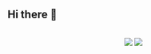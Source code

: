 ## Hi there 👋
<p align="center"> 
  </br>
<img width="" src="https://github-readme-stats.vercel.app/api?username=DamonA95&theme=dracula&show_icons=true&line_height=20"/>
<img width="" src="https://github-readme-stats.vercel.app/api/top-langs/?username=DamonA95&theme=dracula&layout=compact"/>
</p>
  



